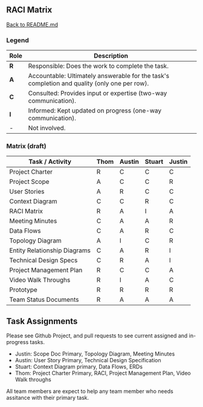 ## RACI Matrix
[Back to README.md](../README.md)
### Legend
| Role | Description |
|------|-------------|
| **R** | Responsible: Does the work to complete the task. |
| **A** | Accountable: Ultimately answerable for the task's completion and quality (only one per row). |
| **C** | Consulted: Provides input or expertise (two-way communication). |
| **I** | Informed: Kept updated on progress (one-way communication). |
| -    | Not involved. |

### Matrix (draft)

| Task / Activity                  |       Thom      | Austin    | Stuart   | Justin       |
|----------------------------------|-----------------|-----------|----------|--------------|
| Project Charter                  |        R        |     C     |    C     |      C       |
| Project Scope                    |        A        |     C     |    C     |      R       |
| User Stories                     |        A        |     R     |    C     |      C       |
| Context Diagram                  |        C        |     C     |    R     |      C       |
| RACI Matrix                      |        R        |     A     |    I     |      A       |
| Meeting Minutes                  |        C        |     A     |    A     |      R       |
| Data Flows                       |        C        |     A     |    R     |      C       |
| Topology Diagram                 |        A        |     I     |    C     |      R       | 
| Entity Relationship Diagrams     |        C        |     A     |    R     |      I       |
| Technical Design Specs           |        C        |     R     |    A     |      I       |
| Project Management Plan          |        R        |     C     |    C     |      A       | 
| Video Walk Throughs              |        R        |     I     |    A     |      C       | 
| Prototype                        |        R        |     R     |    R     |      R       | 
| Team Status Documents            |        R        |     A     |    A     |      A       | 




## Task Assignments 

Please see Github Project, and pull requests to see current assigned and in-progress tasks.

* Justin: Scope Doc Primary, Topology Diagram, Meeting Minutes
* Austin: User Story Primary, Technical Design Specification
* Stuart: Context Diagram primary, Data Flows, ERDs
* Thom: Project Charter Primary, RACI, Project Management Plan, Video Walk throughs

All team members are expect to help any team member who needs assitance with their primary task. 